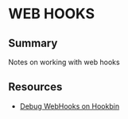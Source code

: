 # WEB HOOKS

## Summary
Notes on working with web hooks

## Resources
- [Debug WebHooks on Hookbin](https://hookbin.com/)
